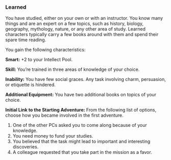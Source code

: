 ### Learned

<!-- P, ID: 050657 -->

You have studied, either on your own or with an instructor. You know many things and are an expert on a few topics, such as history, biology, geography, mythology, nature, or any other area of study. Learned characters typically carry a few books around with them and spend their spare time reading.

<!-- P, ID: 050658 -->

You gain the following characteristics:

<!-- P, ID: 050659 -->

**Smart:** +2 to your Intellect Pool.

<!-- P, ID: 050660 -->

**Skill:** You’re trained in three areas of knowledge of your choice.

<!-- P, ID: 050661 -->

**Inability:** You have few social graces. Any task involving charm, persuasion, or etiquette is hindered.

<!-- P, ID: 050662 -->

**Additional Equipment:** You have two additional books on topics of your choice.

<!-- P, ID: 050663 -->

**Initial Link to the Starting Adventure:** From the following list of options, choose how you became involved in the first adventure.

<!-- L, ID: 050664 -->

1. One of the other PCs asked you to come along because of your knowledge.
2. You need money to fund your studies.
3. You believed that the task might lead to important and interesting discoveries.
4. A colleague requested that you take part in the mission as a favor.

<!-- /L -->

